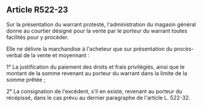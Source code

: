 Article R522-23
----
Sur la présentation du warrant protesté, l'administration du magasin général
donne au courtier désigné pour la vente par le porteur du warrant toutes
facilités pour y procéder.

Elle ne délivre la marchandise à l'acheteur que sur présentation du
procès-verbal de la vente et moyennant :

1° La justification du paiement des droits et frais privilégiés, ainsi que le
montant de la somme revenant au porteur du warrant dans la limite de la somme
prêtée ;

2° La consignation de l'excédent, s'il en existe, revenant au porteur du
récépissé, dans le cas prévu au dernier paragraphe de l'article L. 522-32.
